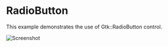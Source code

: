 # RadioButton

This example demonstrates the use of Gtk::RadioButton control.

![Screenshot](../../docs/Pictures/RadioButton.png)
